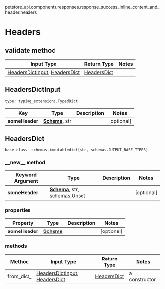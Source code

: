 petstore_api.components.responses.response_success_inline_content_and_header.headers
# Headers

## validate method
Input Type | Return Type | Notes
------------ | ------------- | -------------
[HeadersDictInput](#headersdictinput), [HeadersDict](#headersdict) | [HeadersDict](#headersdict) |

## HeadersDictInput
```
type: typing_extensions.TypedDict
```
Key | Type |  Description | Notes
------------ | ------------- | ------------- | -------------
**someHeader** | [**Schema**](schema.md), str |  | [optional]

## HeadersDict
```
base class: schemas.immutabledict[str, schemas.OUTPUT_BASE_TYPES]

```
### &lowbar;&lowbar;new&lowbar;&lowbar; method
Keyword Argument | Type | Description | Notes
---------------- | ---- | ----------- | -----
**someHeader** | [**Schema**](schema.md), str, schemas.Unset |  | [optional]

### properties
Property | Type | Description | Notes
-------- | ---- | ----------- | -----
**someHeader** | [**Schema**](schema.md) |  | [optional]

### methods
Method | Input Type | Return Type | Notes
------ | ---------- | ----------- | ------
from_dict_ | [HeadersDictInput](#headersdictinput), [HeadersDict](#headersdict) | [HeadersDict](#headersdict) | a constructor
